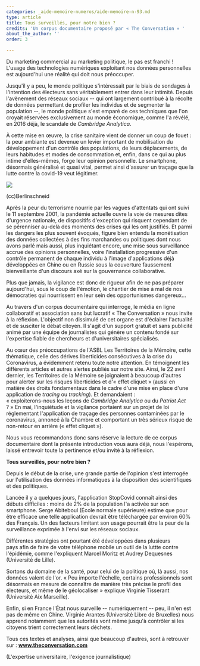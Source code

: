 ```yaml
---
categories: _aide-memoire-numeros/aide-memoire-n-93.md
type: article
title: Tous surveillés, pour notre bien ?
credits: 'Un corpus documentaire proposé par « The Conversation » '
about_the_author: ''
order: 3

---
```

Du marketing commercial au marketing politique, le pas est franchi ! L'usage des technologies numériques exploitant nos données personnelles est aujourd'hui une réalité qui doit nous préoccuper.

Jusqu'il y a peu, le monde politique s'intéressait par le biais de sondages à l'intention des électeurs sans véritablement entrer dans leur intimité. Depuis l'avènement des réseaux sociaux -- qui ont largement contribué à la récolte de données permettant de profiler les individus et de segmenter la population --, le monde politique s'est emparé de ces techniques que l'on croyait réservées exclusivement au monde économique, comme l'a révélé, en 2016 déjà, le scandale de _Cambridge Analytica_.

À cette mise en œuvre, la crise sanitaire vient de donner un coup de fouet : la peur ambiante est devenue un levier important de mobilisation du développement d'un contrôle des populations, de leurs déplacements, de leurs habitudes et modes de consommation et, enfin, dans ce qui au plus intime d'elles-mêmes, forge leur opinion personnelle. Le smartphone, désormais généralisé et quasi vital, permet ainsi d'assurer un traçage que la lutte contre la covid-19 veut légitimer.

![](https://www.territoires-memoire.be/assets/uploads/p-2_-cc-berlinschneid.jpg)

<span class="img-copyright">(cc)Berlinschneid</span>

Après la peur du terrorisme nourrie par les vagues d'attentats qui ont suivi le 11 septembre 2001, la pandémie actuelle ouvre la voie de mesures dites d'urgence nationale, de dispositifs d'exception qui risquent cependant de se pérenniser au-delà des moments des crises qui les ont justifiés. Et parmi les dangers les plus souvent évoqués, figure bien entendu la monétisation des données collectées à des fins marchandes ou politiques dont nous avons parlé mais aussi, plus inquiétant encore, une mise sous surveillance accrue des opinions personnelles, voire l'installation progressive d'un contrôle permanent de chaque individu à l'image d'applications déjà développées en Chine ou en Russie sous la couverture faussement bienveillante d'un discours axé sur la gouvernance collaborative.

Plus que jamais, la vigilance est donc de rigueur afin de ne pas préparer aujourd'hui, sous le coup de l'émotion, le chantier de mise à mal de nos démocraties qui nourrissent en leur sein des opportunismes dangereux...

Au travers d'un corpus documentaire qui interroge, le média en ligne collaboratif et association sans but lucratif « The Conversation » nous invite à la réflexion. L'objectif non dissimulé de cet organe est d'éclairer l'actualité et de susciter le débat citoyen. Il s'agit d'un support gratuit et sans publicité animé par une équipe de journalistes qui génère un contenu fondé sur l'expertise fiable de chercheurs et d'universitaires spécialisés.

Au cœur des préoccupations de l'ASBL Les Territoires de la Mémoire, cette thématique, celle des dérives liberticides consécutives à la crise du Coronavirus, a évidemment retenu toute notre attention. En témoignent les différents articles et autres alertes publiés sur notre site. Ainsi, le 22 avril dernier, les Territoires de la Mémoire se joignaient à beaucoup d'autres pour alerter sur les risques liberticides et d'« effet cliquet » (aussi en matière des droits fondamentaux dans le cadre d'une mise en place d'une application de _tracing_ ou _tracking_). Et demandaient :  
« exploiterons-nous les leçons de _Cambridge Analytica_ ou du _Patriot Act_ ? » En mai, l'inquiétude et la vigilance portaient sur un projet de loi réglementant l'application de traçage des personnes contaminées par le coronavirus, annoncé à la Chambre et comportant un très sérieux risque de non-retour en arrière (« effet cliquet »).

Nous vous recommandons donc sans réserve la lecture de ce corpus documentaire dont la présente introduction vous aura déjà, nous l'espérons, laissé entrevoir toute la pertinence et/ou invité à la réflexion.

**Tous surveillés, pour notre bien ?**

Depuis le début de la crise, une grande partie de l'opinion s'est interrogée sur l'utilisation des données informatiques à la disposition des scientifiques et des politiques. 

Lancée il y a quelques jours, l'application StopCovid connaît ainsi des débuts difficiles : moins de 2% de la population l'a activée sur son smartphone. Serge Abiteboul (École normale supérieure) estime que pour être efficace une telle application devrait être téléchargée par environ 60% des Français. Un des facteurs limitant son usage pourrait être la peur de la surveillance exprimée à l'envi sur les réseaux sociaux. 

<div class="card card--one">

Différentes stratégies ont pourtant été développées dans plusieurs pays afin de faire de votre téléphone mobile un outil de la luttte contre l'épidémie, comme l'expliquent Marcel Moritz et Audrey Dequesnes (Université de Lille). 

Sortons du domaine de la santé, pour celui de la politique où, là aussi, nos données valent de l'or. « Peu importe l'échelle, certains professionnels sont désormais en mesure de connaître de manière très précise le profil des électeurs, et même de le géolocaliser » explique Virginie Tisserant (Université Aix Marseille).

Enfin, si en France l'État nous surveille -- numériquement -- peu, il n'en est pas de même en Chine. Virginie Arantes (Université Libre de Bruxelles) nous apprend notamment que les autorités vont même jusqu'à contrôler si les citoyens trient correctement leurs déchets.

Tous ces textes et analyses, ainsi que beaucoup d'autres, sont à retrouver sur : **www.theconversation.com**

(L'expertise universitaire, l'exigence journalistique)

</div>
